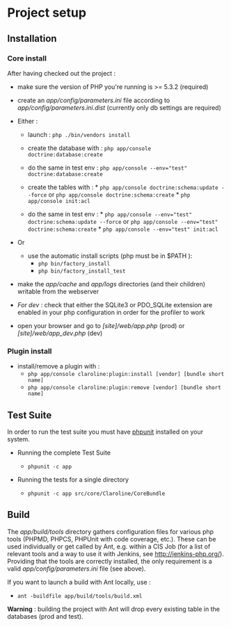 # Project setup

## Installation 

### Core install

After having checked out the project :

* make sure the version of PHP you're running is >= 5.3.2 (required)

* create an *app/config/parameters.ini* file according to *app/config/parameters.ini.dist*
  (currently only db settings are required)

* Either :
    * launch : `php ./bin/vendors install`

    * create the database with : `php app/console doctrine:database:create`

    * do the same in test env : `php app/console --env="test" doctrine:database:create`

    * create the tables with :
          * `php app/console doctrine:schema:update --force` or `php app/console doctrine:schema:create`
          * `php app/console init:acl`

    * do the same in test env :
          * `php app/console --env="test" doctrine:schema:update --force` or `php app/console --env="test" doctrine:schema:create`
          * `php app/console --env="test" init:acl`
* Or
    * use the automatic install scripts (php must be in $PATH ):
        * `php bin/factory_install`
        * `php bin/factory_install_test`


* make the *app/cache* and *app/logs* directories (and their children) writable from
  the webserver

* *For dev* : check that either the SQLite3 or PDO_SQLite extension are enabled in your
  php configuration in order for the profiler to work

* open your browser and go to *[site]/web/app.php* (prod) or *[site]/web/app_dev.php* (dev)

### Plugin install

* install/remove a plugin with :
  * `php app/console claroline:plugin:install [vendor] [bundle short name]`
  * `php app/console claroline:plugin:remove [vendor] [bundle short name]`


## Test Suite

In order to run the test suite you must have [phpunit][phpunit_website] installed on your system.

[phpunit_website]: http://www.phpunit.de/manual/current/en/index.html



* Running the complete Test Suite
    * `phpunit -c app`

* Running the tests for a single directory
    * `phpunit -c app src/core/Claroline/CoreBundle`


## Build

The *app/build/tools* directory gathers configuration files for various php tools (PHPMD,
PHPCS, PHPUnit with code coverage, etc.). These can be used individually or get called by
Ant, e.g. within a CIS Job (for a list of relevant tools and a way to use it with Jenkins,
see http://jenkins-php.org/). Providing that the tools are correctly installed, the only
requirement is a valid *app/config/parameters.ini* file (see above).

If you want to launch a build with Ant locally, use :

* `ant -buildfile app/build/tools/build.xml`

**Warning** : building the project with Ant will drop every existing table in the
              databases (prod and test).